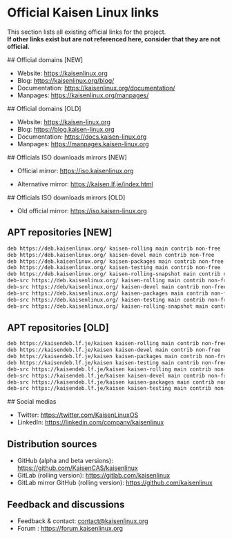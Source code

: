# Official Kaisen Linux links

This section lists all existing official links for the project.    
**If other links exist but are not referenced here, consider that they are not official.**

## Official domains [NEW]

- Website: https://kaisenlinux.org  
- Blog: https://kaisenlinux.org/blog/  
- Documentation: https://kaisenlinux.org/documentation/  
- Manpages: https://kaisenlinux.org/manpages/  

## Official domains [OLD]

- Website: https://kaisen-linux.org
- Blog: https://blog.kaisen-linux.org
- Documentation: https://docs.kaisen-linux.org
- Manpages: https://manpages.kaisen-linux.org

## Officials ISO downloads mirrors [NEW]

- Official mirror: https://iso.kaisenlinux.org

- Alternative mirror: https://kaisen.lf.je/index.html

## Officials ISO downloads mirrors [OLD]

- Old official mirror: https://iso.kaisen-linux.org

## APT repositories [NEW]

```bash
deb https://deb.kaisenlinux.org/ kaisen-rolling main contrib non-free
deb https://deb.kaisenlinux.org/ kaisen-devel main contrib non-free
deb https://deb.kaisenlinux.org/ kaisen-packages main contrib non-free
deb https://deb.kaisenlinux.org/ kaisen-testing main contrib non-free
deb https://deb.kaisenlinux.org/ kaisen-rolling-snapshot main contrib non-free
deb-src https://deb.kaisenlinux.org/ kaisen-rolling main contrib non-free
deb-src https://deb/kaisenlinux.org/ kaisen-devel main contrib non-free
deb-src https://deb.kaisenlinux.org/ kaisen-packages main contrib non-free
deb-src https://deb.kaisenlinux.org/ kaisen-testing main contrib non-free
deb-src https://deb.kaisenlinux.org/ kaisen-rolling-snapshot main contrib non-free
```
## APT repositories [OLD]

```bash
deb https://kaisendeb.lf.je/kaisen kaisen-rolling main contrib non-free
deb https://kaisendeb.lf.je/kaisen kaisen-devel main contrib non-free
deb https://kaisendeb.lf.je/kaisen kaisen-packages main contrib non-free
deb https://kaisendeb.lf.je/kaisen kaisen-testing main contrib non-free
deb-src https://kaisendeb.lf.je/kaisen kaisen-rolling main contrib non-free
deb-src https://kaisendeb.lf.je/kaisen kaisen-devel main contrib non-free
deb-src https://kaisendeb.lf.je/kaisen kaisen-packages main contrib non-free
deb-src https://kaisendeb.lf.je/kaisen kaisen-testing main contrib non-free
```

## Social medias

- Twitter: https://twitter.com/KaisenLinuxOS
- LinkedIn: https://linkedin.com/company/kaisenlinux

## Distribution sources

- GitHub (alpha and beta versions): https://github.com/KaisenCAS/kaisenlinux
- GitLab (rolling version): https://gitlab.com/kaisenlinux
- GitLab mirror GitHub (rolling version): https://github.com/kaisenlinux

## Feedback and discussions

- Feedback & contact: contact@kaisenlinux.org
- Forum : https://forum.kaisenlinux.org
